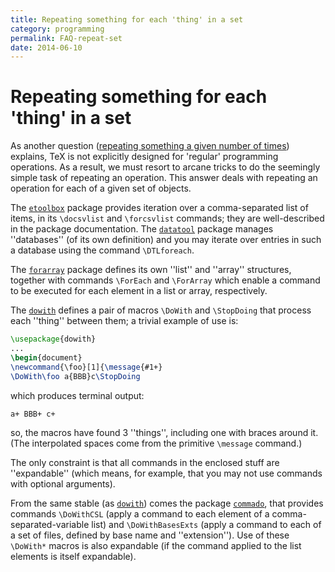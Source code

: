 ```yaml
---
title: Repeating something for each 'thing' in a set
category: programming
permalink: FAQ-repeat-set
date: 2014-06-10
---
```


# Repeating something for each 'thing' in a set

As another question 
([repeating something a given number of times](FAQ-repeat-num.md))
explains, TeX is not explicitly designed for 'regular' programming
operations. As a result, we must resort to arcane tricks to do the
seemingly simple task of repeating an operation.  This answer deals
with repeating an operation for each of a given set of objects.

The [`etoolbox`](https://ctan.org/pkg/etoolbox) package provides iteration over a
comma-separated list of items, in its `\docsvlist` and
`\forcsvlist` commands; they are well-described in the package
documentation.  The [`datatool`](https://ctan.org/pkg/datatool) package manages ''databases''
(of its own definition) and you may iterate over entries in such a
database using the command `\DTLforeach`.

The [`forarray`](https://ctan.org/pkg/forarray) package defines its own ''list'' and ''array''
structures, together with commands `\ForEach` and `\ForArray`
which enable a command to be executed for each element in a list or
array, respectively.

The [`dowith`](https://ctan.org/pkg/dowith) defines a pair of macros `\DoWith` and
`\StopDoing` that process each ''thing'' between them; a trivial
example of use is:
```latex
\usepackage{dowith}
...
\begin{document}
\newcommand{\foo}[1]{\message{#1+}
\DoWith\foo a{BBB}c\StopDoing
```
which produces terminal output:
```latex
a+ BBB+ c+
```
so, the macros have found 3 ''things'', including one with braces
around it.  (The interpolated spaces come from the primitive
`\message` command.)

The only constraint is that all commands in the enclosed stuff are
''expandable'' (which means, for example, that you may not use
commands with optional arguments).

From the same stable (as [`dowith`](https://ctan.org/pkg/dowith)) comes the package
[`commado`](https://ctan.org/pkg/commado), that provides commands `\DoWithCSL` (apply a
command to each element of a comma-separated-variable list) and
`\DoWithBasesExts` (apply a command to each of a set of files,
defined by base name and ''extension'').  Use of these `\DoWith*`
macros is also expandable (if the command applied to the list elements
is itself expandable).

